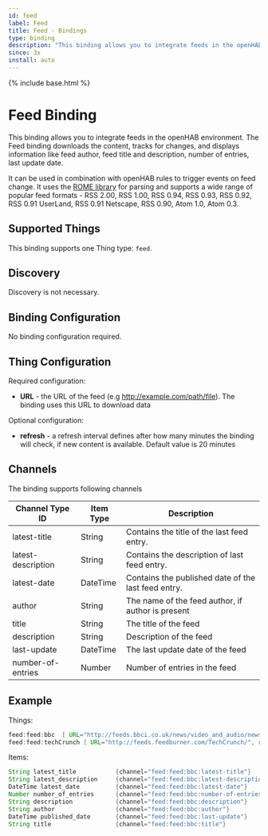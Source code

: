 ```yaml
---
id: feed
label: Feed
title: Feed - Bindings
type: binding
description: "This binding allows you to integrate feeds in the openHAB environment."
since: 3x
install: auto
---
```


<!-- Attention authors: Do not edit directly. Please add your changes to the appropriate source repository -->

{% include base.html %}

# Feed Binding

This binding allows you to integrate feeds in the openHAB environment.
The Feed binding downloads the content, tracks for changes, and displays information like feed author, feed title and description, number of entries, last update date.

It can be used in combination with openHAB rules to trigger events on feed change.
It uses the [ROME library](https://rometools.github.io/rome/index.html) for parsing
and supports a wide range of popular feed formats - RSS 2.00, RSS 1.00, RSS 0.94, RSS 0.93, RSS 0.92, RSS 0.91 UserLand,
RSS 0.91 Netscape, RSS 0.90, Atom 1.0, Atom 0.3.

## Supported Things

This binding supports one Thing type: `feed`.

## Discovery

Discovery is not necessary.

## Binding Configuration

No binding configuration required.

## Thing Configuration

Required configuration:

- **URL** - the URL of the feed (e.g <http://example.com/path/file>). The binding uses this URL to download data

Optional configuration:

- **refresh** - a refresh interval defines after how many minutes the binding will check, if new content is available. Default value is 20 minutes

## Channels

The binding supports following channels

| Channel Type ID    | Item Type | Description                                         |
|--------------------|-----------|-----------------------------------------------------|
| latest-title       | String    | Contains the title of the last feed entry.          |
| latest-description | String    | Contains the description of last feed entry.        |
| latest-date        | DateTime  | Contains the published date of the last feed entry. |
| author             | String    | The name of the feed author, if author is present   |
| title              | String    | The title of the feed                               |
| description        | String    | Description of the feed                             |
| last-update        | DateTime  | The last update date of the feed                    |
| number-of-entries  | Number    | Number of entries in the feed                       |

## Example

Things:

```java
feed:feed:bbc  [ URL="http://feeds.bbci.co.uk/news/video_and_audio/news_front_page/rss.xml?edition=uk"]
feed:feed:techCrunch [ URL="http://feeds.feedburner.com/TechCrunch/", refresh=60]
```

Items:

```java
String latest_title           {channel="feed:feed:bbc:latest-title"}
String latest_description     {channel="feed:feed:bbc:latest-description"}
DateTime latest_date          {channel="feed:feed:bbc:latest-date"}
Number number_of_entries      {channel="feed:feed:bbc:number-of-entries"}
String description            {channel="feed:feed:bbc:description"}
String author                 {channel="feed:feed:bbc:author"}
DateTime published_date       {channel="feed:feed:bbc:last-update"}
String title                  {channel="feed:feed:bbc:title"}
```
